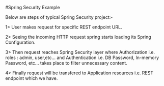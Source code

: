 #Spring Security Example

Below are steps of typical Spring Security project:-

1> User makes request for specific REST endpoint URL.

2> Seeing the incoming HTTP request spring starts loading its Spring Configuration.

3> Then request reaches Spring Security layer where Authorization i.e. roles : admin, user,etc... and Authentication i.e. DB Password, In-memory Password, etc... takes place to filter unnecessary content.

4> Finally request will be transfered to Application resources i.e. REST endpoint which we have.
